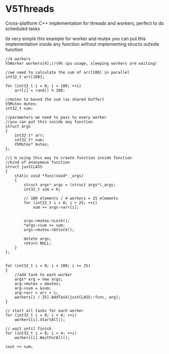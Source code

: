 # V5Threads
Cross-platform C++ implementation for threads and workers, perfect to do scheduled tasks

its very simple this example for worker and mutex
you can put this implementation inside any function without implementing structs outside function

    //4 workers
    V5Worker workers[4];//(0% cpu usage, sleeping workers are waiting)
    
    //we need to calculate the sum of arr[100] in parallel
    int32_t arr[100];
    
    for (int32_t i = 0; i < 100; ++i)
        arr[i] = rand() % 100;
    
    //mutex to bound the sum (as shared buffer)
    V5Mutex mutex;
    int32_t sum;
    
    //parameters we need to pass to every worker
    //you can put this inside any function
    struct args
    {
        int32_t* arr;
        int32_t* sum;
        V5Mutex* mutex;
    };
    
    //i'm using this way to create function inside function
    //kind of anonymous function
    struct justCLASS
    {
        static void *func(void* _args)
        {
            struct args* args = (struct args*)_args;
            int32_t sum = 0;
            
            // 100 elements / 4 workers = 25 elements
            for (int32_t i = 0; i < 25; ++i)
                sum += args->arr[i];
            
            
            args->mutex->Lock();
            *args->sum += sum;
            args->mutex->Unlock();
            
            delete args;
            return NULL;
        }
    };
    
    
    for (int32_t i = 0; i < 100; i += 25)
    {
        //add task to each worker
        args* arg = new args;
        arg->mutex = &mutex;
        arg->sum = &sum;
        arg->arr = arr + i;
        workers[i / 25].AddTask(justCLASS::func, arg);
    }
    
    // start all tasks for each worker
    for (int32_t i = 0; i < 4; ++i)
        workers[i].StartAll();
    
    // wait until finish
    for (int32_t i = 0; i < 4; ++i)
        workers[i].WaitForAll();
    
    cout << sum;
